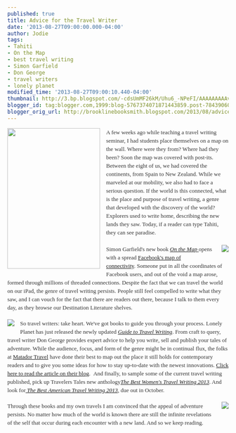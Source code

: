 ```yaml
---
published: true
title: Advice for the Travel Writer
date: '2013-08-27T09:00:00.000-04:00'
author: Jodie
tags:
- Tahiti
- On the Map
- best travel writing
- Simon Garfield
- Don George
- travel writers
- lonely planet
modified_time: '2013-08-27T09:00:10.440-04:00'
thumbnail: http://3.bp.blogspot.com/-cdsUmMF26kM/Uhu6_-NPeFI/AAAAAAAAAvI/ehPlDcDxC4Q/s72-c/9781592407798_custom-87798853cddeef6f29a8659be1634532d3046714-s6-c30.jpg
blogger_id: tag:blogger.com,1999:blog-5767374071871443859.post-7843906077572824903
blogger_orig_url: http://brooklinebooksmith.blogspot.com/2013/08/advice-for-travel-writer.html
---
```


<div class="separator" style="clear: both; text-align: center;"><a href="http://3.bp.blogspot.com/-cdsUmMF26kM/Uhu6_-NPeFI/AAAAAAAAAvI/ehPlDcDxC4Q/s1600/9781592407798_custom-87798853cddeef6f29a8659be1634532d3046714-s6-c30.jpg" imageanchor="1" style="clear: left; float: left; margin-bottom: 1em; margin-right: 1em;"><img border="0" height="320" src="http://3.bp.blogspot.com/-cdsUmMF26kM/Uhu6_-NPeFI/AAAAAAAAAvI/ehPlDcDxC4Q/s320/9781592407798_custom-87798853cddeef6f29a8659be1634532d3046714-s6-c30.jpg" width="211" /></a></div><div style="color: #333333; font-family: Georgia, 'Times New Roman', 'Bitstream Charter', Times, serif; font-size: 13px; line-height: 19px;">A few weeks ago while teaching a travel writing seminar, I had students place themselves on a map on the wall. Where were they from? Where had they been? Soon the map was covered with post-its. Between the eight of us, we had covered the continents, from Spain to New Zealand. While we marveled at our mobility, we also had to face a serious question. If the world is this connected, what is the place and purpose of travel writing, a genre that developed with the discovery of the world? Explorers used to write home, describing the new lands they saw. Today, if a reader can type Tahiti, they can see paradise.</div><div style="color: #333333; font-family: Georgia, 'Times New Roman', 'Bitstream Charter', Times, serif; font-size: 13px; line-height: 19px;"><br /></div><div style="color: #333333; font-family: Georgia, 'Times New Roman', 'Bitstream Charter', Times, serif; font-size: 13px; line-height: 19px;"><a href="http://4.bp.blogspot.com/-BYBL81SWLbI/Uhu7HarkYtI/AAAAAAAAAvQ/MDuP-ob4NEg/s1600/FC9781743216880.JPG" imageanchor="1" style="clear: right; float: right; margin-bottom: 1em; margin-left: 1em;"><img border="0" src="http://4.bp.blogspot.com/-BYBL81SWLbI/Uhu7HarkYtI/AAAAAAAAAvQ/MDuP-ob4NEg/s1600/FC9781743216880.JPG" /></a>Simon Garfield's new book&nbsp;<a data-mce-href="http://www.brooklinebooksmith-shop.com/book/9781592407798" href="http://www.brooklinebooksmith-shop.com/book/9781592407798"><em>On the Map</em>&nbsp;</a>opens with a spread&nbsp;<a data-mce-href="http://articles.latimes.com/2013/jan/19/entertainment/la-ca-jc-simon-garfield-20130120" href="http://articles.latimes.com/2013/jan/19/entertainment/la-ca-jc-simon-garfield-20130120">Facebook's map of connectivity</a>.&nbsp;Someone put in all the coordinates of Facebook users, and out of the void a map arose, formed through millions of threaded connections. Despite the fact that we can travel the world on our iPad, the genre of travel writing persists. People still feel compelled to write what they saw, and I can vouch for the fact that there are readers out there, because I talk to them every day, as they browse our Destination Literature shelves.</div><br /><div style="color: #333333; font-family: Georgia, 'Times New Roman', 'Bitstream Charter', Times, serif; font-size: 13px; line-height: 19px;"><a href="http://4.bp.blogspot.com/-eyE9lz-kz6U/Uhu7RqGf9RI/AAAAAAAAAvY/MJnEhh2FCzo/s1600/FC9781609520847.JPG" imageanchor="1" style="clear: left; float: left; margin-bottom: 1em; margin-right: 1em;"><img border="0" src="http://4.bp.blogspot.com/-eyE9lz-kz6U/Uhu7RqGf9RI/AAAAAAAAAvY/MJnEhh2FCzo/s1600/FC9781609520847.JPG" /></a>So travel writers: take heart. We've got books to guide you through your process. Lonely Planet has just released the newly updated&nbsp;<a data-mce-href="http://www.brooklinebooksmith-shop.com/book/9781743216880" href="http://www.brooklinebooksmith-shop.com/book/9781743216880"><em>Guide to Travel Writing</em></a>. From craft to query, travel writer Don George provides expert advice to help you write, sell and publish your tales of adventure. While the audience, focus, and form of the genre might be in continual flux, the folks at&nbsp;<a data-mce-href="http://www.huffingtonpost.com/matador/how-to-be-a-travel-writer_b_2823444.html" href="http://www.huffingtonpost.com/matador/how-to-be-a-travel-writer_b_2823444.html">Matador Travel</a>&nbsp;have done their best to map out the place it still holds for contemporary readers and to give you some ideas for how to stay up-to-date with the newest innovations.&nbsp;<a data-mce-href="http://www.huffingtonpost.com/matador/how-to-be-a-travel-writer_b_2823444.html" href="http://www.huffingtonpost.com/matador/how-to-be-a-travel-writer_b_2823444.html">Click here to read the article on their blog</a>. &nbsp;And finally, to&nbsp;sample some of the current travel writing published, pick up Travelers Tales new anthology<a data-mce-href="http://www.brooklinebooksmith-shop.com/book/9781609520847" href="http://www.brooklinebooksmith-shop.com/book/9781609520847"><em>The Best Women's Travel Writing 2013</em></a>. And look for<a data-mce-href="http://www.brooklinebooksmith-shop.com/book/9780547808987" href="http://www.brooklinebooksmith-shop.com/book/9780547808987">&nbsp;<em>The Best American Travel Writing 2013</em></a>, due out in October.</div><br /><div style="color: #333333; font-family: Georgia, 'Times New Roman', 'Bitstream Charter', Times, serif; font-size: 13px; line-height: 19px;"><a href="http://3.bp.blogspot.com/-LK5rxDFYF9g/Uhu7a3IIRLI/AAAAAAAAAvg/OPqbn2lPalo/s1600/FC9780547808987.JPG" imageanchor="1" style="clear: right; float: right; margin-bottom: 1em; margin-left: 1em;"><img border="0" src="http://3.bp.blogspot.com/-LK5rxDFYF9g/Uhu7a3IIRLI/AAAAAAAAAvg/OPqbn2lPalo/s1600/FC9780547808987.JPG" /></a></div><div style="color: #333333; font-family: Georgia, 'Times New Roman', 'Bitstream Charter', Times, serif; font-size: 13px; line-height: 19px;">Through these books and my own travels I am convinced that the appeal of adventure persists. No matter how much of the world is known there are still the infinite revelations of the self that occur during each encounter with a new land. And so we keep reading.</div>